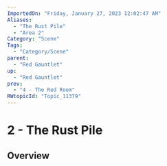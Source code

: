 ```yaml
---
ImportedOn: "Friday, January 27, 2023 12:02:47 AM"
Aliases:
  - "The Rust Pile"
  - "Area 2"
Category: "Scene"
Tags:
  - "Category/Scene"
parent:
  - "Red Gauntlet"
up:
  - "Red Gauntlet"
prev:
  - "4 - The Red Room"
RWtopicId: "Topic_11379"
---
```

# 2 - The Rust Pile
## Overview
